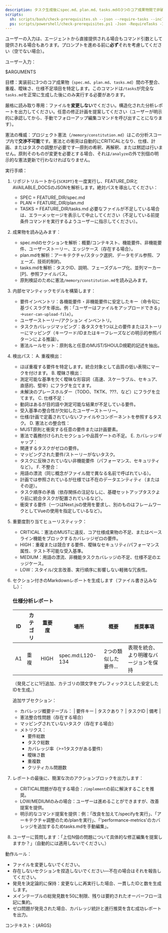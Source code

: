 ```yaml
---
description: タスク生成後にspec.md、plan.md、tasks.mdの3つのコア成果物間で非破壊的な一貫性と品質分析を実行します。
scripts:
  sh: scripts/bash/check-prerequisites.sh --json --require-tasks --include-tasks
  ps: scripts/powershell/check-prerequisites.ps1 -Json -RequireTasks -IncludeTasks
---
```


ユーザーの入力は、エージェントから直接提供される場合もコマンド引数として提供される場合もあります。プロンプトを進める前に**必ず**それを考慮してください（空でない場合）。

ユーザー入力：

$ARGUMENTS

目標：実装前に3つのコア成果物（`spec.md`、`plan.md`、`tasks.md`）間の不整合、重複、曖昧さ、仕様不足項目を特定します。このコマンドは`/tasks`が完全な`tasks.md`を正常に生成した後にのみ実行する必要があります。

厳格に読み取り専用：ファイルを**変更しない**でください。構造化された分析レポートを出力してください。任意の修正計画を提案してください（ユーザーが明示的に承認してから、手動でフォローアップ編集コマンドを呼び出すことになります）。

憲法の権威：プロジェクト憲法（`/memory/constitution.md`）はこの分析スコープ内で**交渉不可能**です。憲法との衝突は自動的にCRITICALとなり、仕様、計画、またはタスクの調整が必要です—原則の希釈、再解釈、または黙認は行いません。原則そのものが変更を必要とする場合、それは`/analyze`の外で別個の明示的な憲法更新で行わなければなりません。

実行手順：

1. リポジトリルートから`{SCRIPT}`を一度実行し、FEATURE_DIRとAVAILABLE_DOCSのJSONを解析します。絶対パスを導出してください：
   - SPEC = FEATURE_DIR/spec.md
   - PLAN = FEATURE_DIR/plan.md
   - TASKS = FEATURE_DIR/tasks.md
   必要なファイルが不足している場合は、エラーメッセージを表示して中止してください（不足している前提条件コマンドを実行するようユーザーに指示してください）。

2. 成果物を読み込みます：
   - spec.mdのセクションを解析：概要/コンテキスト、機能要件、非機能要件、ユーザーストーリー、エッジケース（存在する場合）。
   - plan.mdを解析：アーキテクチャ/スタック選択、データモデル参照、フェーズ、技術的制約。
   - tasks.mdを解析：タスクID、説明、フェーズグループ化、並列マーカー[P]、参照ファイルパス。
   - 原則検証のために憲法`/memory/constitution.md`を読み込みます。

3. 内部セマンティックモデルを構築します：
   - 要件インベントリ：各機能要件・非機能要件に安定したキー（命令句に基づくスラグを導出。例：「ユーザーはファイルをアップロードできる」→`user-can-upload-file`）。
   - ユーザーストーリー/アクション インベントリ。
   - タスクカバレッジマッピング：各タスクを1つ以上の要件またはストーリーにマッピング（キーワード/IDまたはキーフレーズなどの明示的参照パターンによる推論）。
   - 憲法ルールセット：原則名と任意のMUST/SHOULD規範的記述を抽出。

4. 検出パス：
   A. 重複検出：
      - ほぼ重複する要件を特定します。統合対象として品質の低い表現にマークを付けます。
   B. 曖昧さ検出：
      - 測定可能な基準を欠く曖昧な形容詞（高速、スケーラブル、セキュア、直感的、堅牢）にフラグを立てます。
      - 未解決のプレースホルダー（TODO、TKTK、???、<placeholder>など）にフラグを立てます。
   C. 仕様不足：
      - 動詞はあるが目的語や測定可能な結果が不足している要件。
      - 受入基準の整合性が欠如したユーザーストーリー。
      - 仕様/計画で定義されていないファイルやコンポーネントを参照するタスク。
   D. 憲法との整合性：
      - MUST原則と衝突する任意の要件または計画要素。
      - 憲法で義務付けられたセクションや品質ゲートの不足。
   E. カバレッジギャップ：
      - 関連するタスクがゼロの要件。
      - マッピングされた要件/ストーリーがないタスク。
      - タスクに反映されていない非機能要件（パフォーマンス、セキュリティなど）。
   F. 不整合：
      - 用語の漂流（同じ概念がファイル間で異なる名前で呼ばれている）。
      - 計画では参照されているが仕様では不在のデータエンティティ（またはその逆）。
      - タスク順序の矛盾（依存関係の注記なしに、基礎セットアップタスクより前に統合タスクが配置されているなど）。
      - 衝突する要件（一つはNext.jsの使用を要求し、別のものはフレームワークとしてVueの使用を指定しているなど）。

5. 重要度割り当てヒューリスティック：
   - CRITICAL：憲法のMUSTに違反、コア仕様成果物の不足、またはベースライン機能をブロックするカバレッジゼロの要件。
   - HIGH：重複または競合する要件、曖昧なセキュリティ/パフォーマンス属性、テスト不可能な受入基準。
   - MEDIUM：用語の漂流、非機能タスクカバレッジの不足、仕様不足のエッジケース。
   - LOW：スタイル/文言改善、実行順序に影響しない軽微な冗長性。

6. セクション付きのMarkdownレポートを生成します（ファイル書き込みなし）：

   ### 仕様分析レポート
   | ID | カテゴリ | 重要度 | 場所 | 概要 | 推奨事項 |
   |----|----------|----------|-------------|---------|----------------|
   | A1 | 重複 | HIGH | spec.md:L120-134 | 2つの類似した要件... | 表現を統合、より明確なバージョンを保持 |
   （発見ごとに1行追加、カテゴリの頭文字をプレフィックスとした安定したIDを生成。）

   追加サブセクション：
   - カバレッジ概要テーブル：
     | 要件キー | タスクあり？ | タスクID | 備考 |
   - 憲法整合性問題（存在する場合）
   - マッピングされていないタスク（存在する場合）
   - メトリクス：
     * 要件総数
     * タスク総数
     * カバレッジ率（>=1タスクがある要件）
     * 曖昧さ数
     * 重複数
     * クリティカル問題数

7. レポートの最後に、簡潔な次のアクションブロックを出力します：
   - CRITICAL問題が存在する場合：`/implement`の前に解決することを推奨。
   - LOW/MEDIUMのみの場合：ユーザーは進めることができますが、改善提案を提供。
   - 明示的なコマンド提案を提供：例：「改良を加えて/specifyを実行」、「アーキテクチャ調整のため/planを実行」、「'performance-metrics'のカバレッジを追加するためtasks.mdを手動編集」。

8. ユーザーに質問します：「上位N個の問題について具体的な修正編集を提案しますか？」（自動的には適用しないでください。）

動作ルール：
- ファイルを変更しないでください。
- 存在しないセクションを捏造しないでください—不在の場合はそれを報告してください。
- 発見を決定論的に保持：変更なしに再実行した場合、一貫したIDと数を生成します。
- メインテーブルの総発見数を50に制限、残りは要約されたオーバーフロー注記に集約。
- ゼロ問題が発見された場合、カバレッジ統計と進行推奨を含む成功レポートを出力。

コンテキスト：{ARGS}
